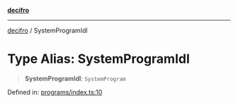 [**decifro**](../README.md)

***

[decifro](../README.md) / SystemProgramIdl

# Type Alias: SystemProgramIdl

> **SystemProgramIdl**: `SystemProgram`

Defined in: [programs/index.ts:10](https://github.com/dougEfresh/decifro/blob/052cf31bd09649eda8a05a939745830a399bb74d/src/programs/index.ts#L10)
